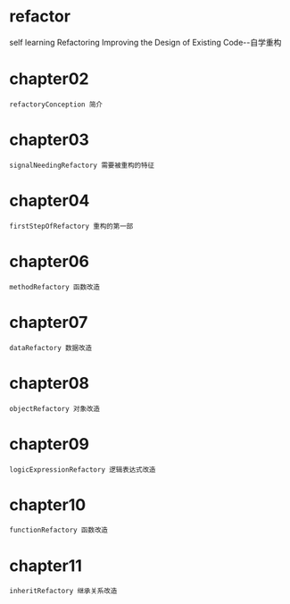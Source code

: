 # refactor
self learning Refactoring Improving the Design of Existing Code--自学重构

# chapter02 
    refactoryConception 简介

# chapter03 
    signalNeedingRefactory 需要被重构的特征

# chapter04 
    firstStepOfRefactory 重构的第一部

# chapter06 
    methodRefactory 函数改造

# chapter07 
    dataRefactory 数据改造

# chapter08 
    objectRefactory 对象改造

# chapter09 
    logicExpressionRefactory 逻辑表达式改造

# chapter10 
    functionRefactory 函数改造

# chapter11 
    inheritRefactory 继承关系改造
